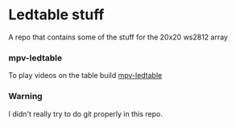 # Ledtable stuff
A repo that contains some of the stuff for the 20x20 ws2812 array

### mpv-ledtable
To play videos on the table build [mpv-ledtable](https://github.com/MaticBabnik/mpv-ledtable)

### Warning
I didn't really try to do git properly in this repo. 
